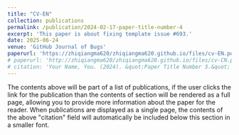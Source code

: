 ```yaml
---
title: "CV-EN"
collection: publications
permalink: /publication/2024-02-17-paper-title-number-4
excerpt: 'This paper is about fixing template issue #693.'
date: 2025-06-24
venue: 'GitHub Journal of Bugs'
paperurl: 'https://zhiqiangma620/zhiqiangma620.github.io/files/cv-EN.pdf'
# paperurl: 'http://zhiqiangma620/zhiqiangma620.github.io/files/cv-CN.pdf'
# citation: 'Your Name, You. (2024). &quot;Paper Title Number 3.&quot; <i>GitHub Journal of Bugs</i>. 1(3).'
---
```


The contents above will be part of a list of publications, if the user clicks the link for the publication than the contents of section will be rendered as a full page, allowing you to provide more information about the paper for the reader. When publications are displayed as a single page, the contents of the above "citation" field will automatically be included below this section in a smaller font.
